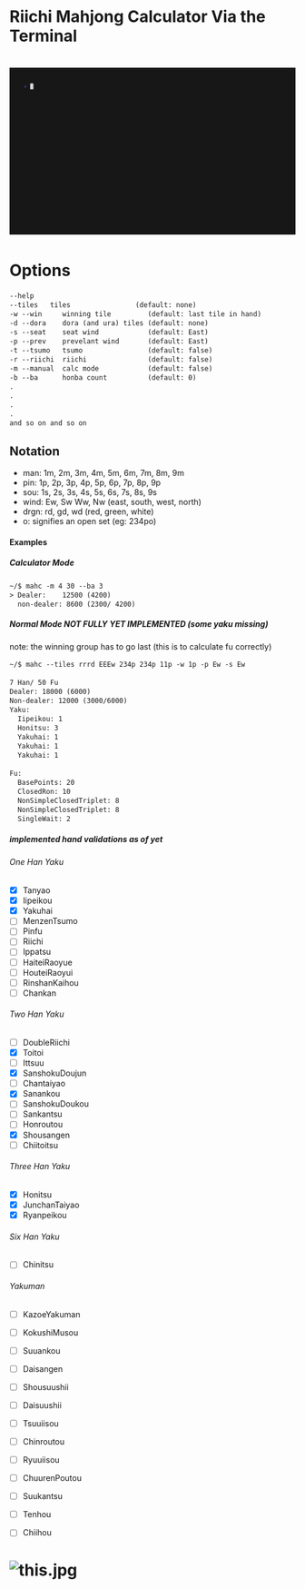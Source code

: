 
# Riichi Mahjong Calculator Via the Terminal

# ![demo gif](demo.gif)

Options
===============

```
--help
--tiles   tiles                (default: none)
-w --win     winning tile         (default: last tile in hand)
-d --dora    dora (and ura) tiles (default: none)
-s --seat    seat wind            (default: East)
-p --prev    prevelant wind       (default: East)
-t --tsumo   tsumo                (default: false)
-r --riichi  riichi               (default: false)
-m --manual  calc mode            (default: false)
-b --ba      honba count          (default: 0)
.
.
.
.
and so on and so on 
```

Notation
-------
- man:  1m, 2m, 3m, 4m, 5m, 6m, 7m, 8m, 9m
- pin:  1p, 2p, 3p, 4p, 5p, 6p, 7p, 8p, 9p
- sou:  1s, 2s, 3s, 4s, 5s, 6s, 7s, 8s, 9s
- wind: Ew, Sw Ww, Nw (east, south, west, north)
- drgn: rd, gd, wd (red, green, white) 
- o: signifies an open set (eg: 234po)


#### Examples

##### Calculator Mode
```
~/$ mahc -m 4 30 --ba 3
> Dealer:    12500 (4200) 
  non-dealer: 8600 (2300/ 4200)
```



##### Normal Mode NOT FULLY YET IMPLEMENTED (some yaku missing)
note: the winning group has to go last (this is to calculate fu correctly)
``` 
~/$ mahc --tiles rrrd EEEw 234p 234p 11p -w 1p -p Ew -s Ew

7 Han/ 50 Fu
Dealer: 18000 (6000)
Non-dealer: 12000 (3000/6000)
Yaku:
  Iipeikou: 1
  Honitsu: 3
  Yakuhai: 1
  Yakuhai: 1
  Yakuhai: 1

Fu:
  BasePoints: 20
  ClosedRon: 10
  NonSimpleClosedTriplet: 8
  NonSimpleClosedTriplet: 8
  SingleWait: 2

```

##### implemented hand validations as of yet

###### One Han Yaku
- [x] Tanyao
- [x] Iipeikou 
- [x] Yakuhai 
- [ ] MenzenTsumo
- [ ] Pinfu
- [ ] Riichi
- [ ] Ippatsu
- [ ] HaiteiRaoyue
- [ ] HouteiRaoyui
- [ ] RinshanKaihou
- [ ] Chankan

###### Two Han Yaku
- [ ] DoubleRiichi
- [x] Toitoi
- [ ] Ittsuu
- [x] SanshokuDoujun
- [ ] Chantaiyao
- [x] Sanankou
- [ ] SanshokuDoukou
- [ ] Sankantsu
- [ ] Honroutou
- [x] Shousangen
- [ ] Chiitoitsu

###### Three Han Yaku
- [x] Honitsu
- [x] JunchanTaiyao
- [x] Ryanpeikou 

###### Six Han Yaku
- [ ] Chinitsu

###### Yakuman 
- [ ] KazoeYakuman
- [ ] KokushiMusou
- [ ] Suuankou
- [ ] Daisangen
- [ ] Shousuushii
- [ ] Daisuushii
- [ ] Tsuuiisou
- [ ] Chinroutou
- [ ] Ryuuiisou
- [ ] ChuurenPoutou
- [ ] Suukantsu
- [ ] Tenhou
- [ ] Chiihou


# ![this.jpg](https://64.media.tumblr.com/07006d83e5810b3c651254e7b9a3e713/c4dc091a7806e504-ef/s400x600/cdfb08014450e71074a0a8763a67661485d59f8c.gif)
